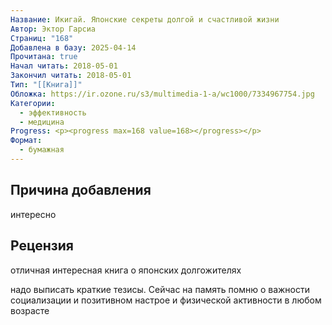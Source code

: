 ```yaml
---
Название: Икигай. Японские секреты долгой и счастливой жизни
Автор: Эктор Гарсиа
Страниц: "168"
Добавлена в базу: 2025-04-14
Прочитана: true
Начал читать: 2018-05-01
Закончил читать: 2018-05-01
Тип: "[[Книга]]"
Обложка: https://ir.ozone.ru/s3/multimedia-1-a/wc1000/7334967754.jpg
Категории:
  - эффективность
  - медицина
Progress: <p><progress max=168 value=168></progress></p>
Формат:
  - бумажная
---
```

## Причина добавления

интересно
## Рецензия

отличная интересная книга о японских долгожителях

надо выписать краткие тезисы. Сейчас на память помню о важности социализации и позитивном настрое и физической активности в любом возрасте